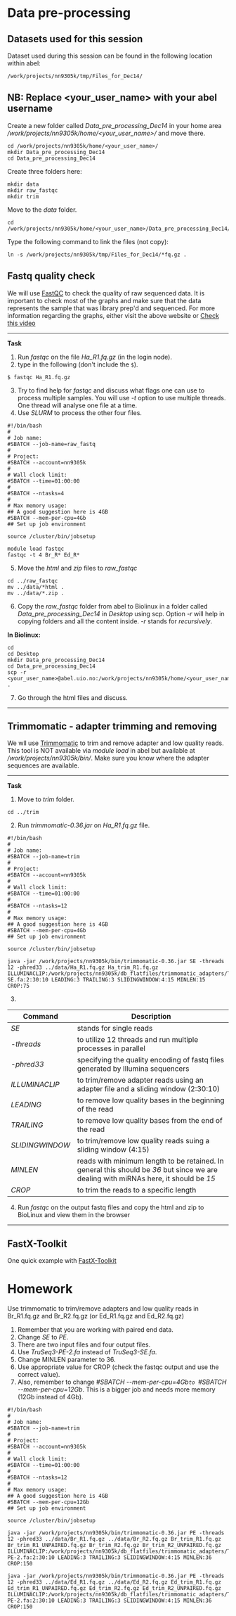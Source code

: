 # Data pre-processing

## Datasets used for this session

Dataset used during this session can be found in the following location within abel:

```
/work/projects/nn9305k/tmp/Files_for_Dec14/
```

## NB: Replace <your_user_name> with your abel username

Create a new folder called _Data_pre_processing_Dec14_ in your home area _/work/projects/nn9305k/home/<your_user_name>/_ and move there.

```
cd /work/projects/nn9305k/home/<your_user_name>/
mkdir Data_pre_processing_Dec14
cd Data_pre_processing_Dec14
```

Create three folders here:

```
mkdir data
mkdir raw_fastqc
mkdir trim
```

Move to the _data_ folder.

```
cd /work/projects/nn9305k/home/<your_user_name>/Data_pre_processing_Dec14/data
```

Type the following command to link the files (not copy):

```
ln -s /work/projects/nn9305k/tmp/Files_for_Dec14/*fq.gz .
```


## Fastq quality check

We will use [FastQC](https://www.bioinformatics.babraham.ac.uk/projects/fastqc/) to check the quality of raw sequenced data.
It is important to check most of the graphs and make sure that the data represents the sample that was library prep'd and sequenced. For more information regarding the graphs, either visit the above website or [Check this video](https://www.youtube.com/watch?v=bz93ReOv87Y)


--------

**Task**
1. Run _fastqc_ on the file _Ha_R1.fq.gz_ (in the login node).
2. type in the following (don't include the `$`).

```
$ fastqc Ha_R1.fq.gz
```

3. Try to find help for _fastqc_ and discuss what flags one can use to process multiple samples.
  You will use _-t_ option to use multiple threads. One thread will analyse one file at a time.
4. Use _SLURM_ to process the other four files.

```
#!/bin/bash
#
# Job name:
#SBATCH --job-name=raw_fastq
#
# Project: 
#SBATCH --account=nn9305k
#
# Wall clock limit: 
#SBATCH --time=01:00:00
#
#SBATCH --ntasks=4 
#
# Max memory usage: 
## A good suggestion here is 4GB
#SBATCH --mem-per-cpu=4Gb
## Set up job environment

source /cluster/bin/jobsetup
  
module load fastqc
fastqc -t 4 Br_R* Ed_R*
```

5. Move the _html_ and _zip_ files to _raw_fastqc_
```
cd ../raw_fastqc
mv ../data/*html .
mv ../data/*.zip .
```

6. Copy the _raw_fastqc_ folder from abel to Biolinux in a folder called _Data_pre_processing_Dec14_ in _Desktop_ using scp.
  Option _-r_ will help in copying folders and all the content inside. _-r_ stands for _recursively_.
  
  **In Biolinux:**
```
cd 
cd Desktop
mkdir Data_pre_processing_Dec14
cd Data_pre_processing_Dec14
scp -r <your_user_name>@abel.uio.no:/work/projects/nn9305k/home/<your_user_name>/Data_pre_processing_Dec14/raw_fastqc .
```

7. Go through the html files and discuss.

--------

## Trimmomatic - adapter trimming and removing

We wll use [Trimmomatic](http://www.usadellab.org/cms/index.php?page=trimmomatic) to trim and remove adapter and low quality reads.
This tool is NOT available via _module load_ in abel but available at _/work/projects/nn9305k/bin/_. Make sure you know where the adapter sequences are available.

--------

**Task**
1. Move to _trim_ folder.
```
cd ../trim
```

2. Run _trimmomatic-0.36.jar_ on _Ha_R1.fq.gz_ file.

```
#!/bin/bash
#
# Job name:
#SBATCH --job-name=trim
#
# Project:
#SBATCH --account=nn9305k
#
# Wall clock limit:
#SBATCH --time=01:00:00
#
#SBATCH --ntasks=12
#
# Max memory usage:
## A good suggestion here is 4GB
#SBATCH --mem-per-cpu=4Gb
## Set up job environment
  
source /cluster/bin/jobsetup

java -jar /work/projects/nn9305k/bin/trimmomatic-0.36.jar SE -threads 12 -phred33 ../data/Ha_R1.fq.gz Ha_trim_R1.fq.gz ILLUMINACLIP:/work/projects/nn9305k/db_flatfiles/trimmomatic_adapters/TruSeq3-SE.fa:2:30:10 LEADING:3 TRAILING:3 SLIDINGWINDOW:4:15 MINLEN:15 CROP:75
```
3.
| Command | Description |
| --- | --- |
| _SE_             | stands for single reads
| _-threads_       | to utilize 12 threads and run multiple processes in parallel |
| _-phred33_       | specifying the quality encoding of fastq files generated by Illumina sequencers |
| _ILLUMINACLIP_   | to trim/remove adapter reads using an adapter file and a sliding window (2:30:10) |
| _LEADING_        | to remove low quality bases in the beginning of the read |
| _TRAILING_       | to remove low quality bases from the end of the read |
| _SLIDINGWINDOW_  | to trim/remove low quality reads suing a sliding window (4:15) |
| _MINLEN_         | reads with minimum length to be retained. In general this should be _36_ but since we are dealing with miRNAs here, it should be _15_ |
| _CROP_           | to trim the reads to a specific length |


4. Run _fastqc_ on the output fastq files and copy the html and zip to BioLinux and view them in the browser
--------

## FastX-Toolkit

One quick example with [FastX-Toolkit](http://hannonlab.cshl.edu/fastx_toolkit/index.html)


# Homework

Use trimmomatic to trim/remove adapters and low quality reads in Br_R1.fq.gz and Br_R2.fq.gz (or Ed_R1.fq.gz and Ed_R2.fq.gz)
1. Remember that you are working with paired end data.
2. Change _SE_ to _PE_.
3. There are two input files and four output files.
4. Use _TruSeq3-PE-2.fa_ instead of _TruSeq3-SE.fa_.
4. Change MINLEN parameter to 36.
5. Use appropriate value for CROP (check the fastqc output and use the correct value).
6. Also, remember to change _#SBATCH --mem-per-cpu=4Gb`to `#SBATCH --mem-per-cpu=12Gb_. This is a bigger job and needs more memory (12Gb instead of 4Gb).

```
#!/bin/bash
#
# Job name:
#SBATCH --job-name=trim
#
# Project:
#SBATCH --account=nn9305k
#
# Wall clock limit:
#SBATCH --time=01:00:00
#
#SBATCH --ntasks=12
#
# Max memory usage:
## A good suggestion here is 4GB
#SBATCH --mem-per-cpu=12Gb
## Set up job environment

source /cluster/bin/jobsetup
  
java -jar /work/projects/nn9305k/bin/trimmomatic-0.36.jar PE -threads 12 -phred33 ../data/Br_R1.fq.gz ../data/Br_R2.fq.gz Br_trim_R1.fq.gz Br_trim_R1_UNPAIRED.fq.gz Br_trim_R2.fq.gz Br_trim_R2_UNPAIRED.fq.gz ILLUMINACLIP:/work/projects/nn9305k/db_flatfiles/trimmomatic_adapters/TruSeq3-PE-2.fa:2:30:10 LEADING:3 TRAILING:3 SLIDINGWINDOW:4:15 MINLEN:36 CROP:150
  
java -jar /work/projects/nn9305k/bin/trimmomatic-0.36.jar PE -threads 12 -phred33 ../data/Ed_R1.fq.gz ../data/Ed_R2.fq.gz Ed_trim_R1.fq.gz Ed_trim_R1_UNPAIRED.fq.gz Ed_trim_R2.fq.gz Ed_trim_R2_UNPAIRED.fq.gz ILLUMINACLIP:/work/projects/nn9305k/db_flatfiles/trimmomatic_adapters/TruSeq3-PE-2.fa:2:30:10 LEADING:3 TRAILING:3 SLIDINGWINDOW:4:15 MINLEN:36 CROP:150
```
